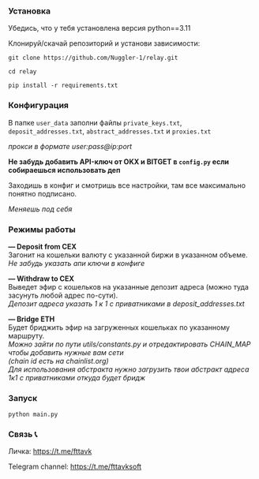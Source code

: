 ### Установка

Убедись, что у тебя установлена версия python==3.11

Клонируй/скачай репозиторий и установи зависимости:

`git clone https://github.com/Nuggler-1/relay.git`

`cd relay`

`pip install -r requirements.txt`

### Конфигурация

В папке `user_data` заполни файлы `private_keys.txt`, `deposit_addresses.txt`, `abstract_addresses.txt` и `proxies.txt` 

*прокси в формате user:pass@ip:port*

**Не забудь добавить API-ключ от OKX и BITGET в `config.py` если собираешься использовать деп**

Заходишь в конфиг и смотришь все настройки, там все максимально понятно подписано.

*Меняешь под себя* 

### Режимы работы

**— Deposit from CEX** <br>
Загонит на кошельки валюту с указанной биржи в указанном объеме.<br>
*Не забудь указать апи ключи в конфиге*

**— Withdraw to CEX** <br>
Выведет эфир с кошельков на указанные депозит адреса (можно туда засунуть любой адрес по-сути).<br>
*Депозит адреса указать 1 к 1 с приватниками в deposit_addresses.txt*

**— Bridge ETH** <br>
Будет бриджить эфир на загруженных кошельках по указанному маршруту.<br>
*Можно зайти по пути utils/constants.py и отредактировать CHAIN_MAP чтобы добавить нужные вам сети <br>(chain id есть на chainlist.org)*
<br>
*Для использования абстракта нужно загрузить твои абстракт адреса 1к1 с приватниками откуда будет бридж*

### Запуск

`python main.py`

### Связь 📞

Личка: https://t.me/fttavk

Telegram channel: https://t.me/fttavksoft